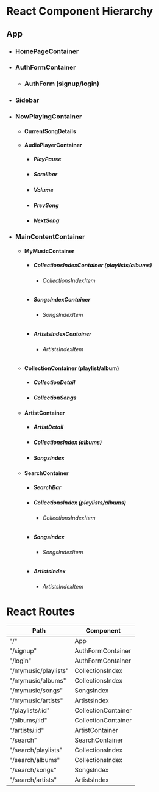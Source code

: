 # React Component Hierarchy
## App
  * ### HomePageContainer
  * ### AuthFormContainer
    * ### AuthForm (signup/login)
  * ### Sidebar
  * ### NowPlayingContainer
    * #### CurrentSongDetails
    * #### AudioPlayerContainer
      * ##### PlayPause
      * ##### Scrollbar
      * ##### Volume
      * ##### PrevSong
      * ##### NextSong
  * ### MainContentContainer
    * #### MyMusicContainer
      * ##### CollectionsIndexContainer (playlists/albums)
        * ###### CollectionsIndexItem
      * ##### SongsIndexContainer
        * ###### SongsIndexItem
      * ##### ArtistsIndexContainer
        * ###### ArtistsIndexItem
    * #### CollectionContainer (playlist/album)
      * ##### CollectionDetail
      * ##### CollectionSongs
    * #### ArtistContainer
      * ##### ArtistDetail
      * ##### CollectionsIndex (albums)
      * ##### SongsIndex
    * #### SearchContainer
      * ##### SearchBar
      * ##### CollectionsIndex (playlists/albums)
        * ###### CollectionsIndexItem
      * ##### SongsIndex
        * ###### SongsIndexItem
      * ##### ArtistsIndex
        * ###### ArtistsIndexItem

# React Routes
| Path                     | Component           |
|--------------------------|---------------------|
| "/"                      | App                 |
| "/signup"                | AuthFormContainer   |
| "/login"                 | AuthFormContainer   |
| "/mymusic/playlists"     | CollectionsIndex    |
| "/mymusic/albums"        | CollectionsIndex    |
| "/mymusic/songs"         | SongsIndex          |
| "/mymusic/artists"       | ArtistsIndex        |
| "/playlists/:id"         | CollectionContainer |
| "/albums/:id"            | CollectionContainer |
| "/artists/:id"           | ArtistContainer     |
| "/search"                | SearchContainer     |
| "/search/playlists"      | CollectionsIndex    |
| "/search/albums"         | CollectionsIndex    |
| "/search/songs"          | SongsIndex          |
| "/search/artists"        | ArtistsIndex        |
